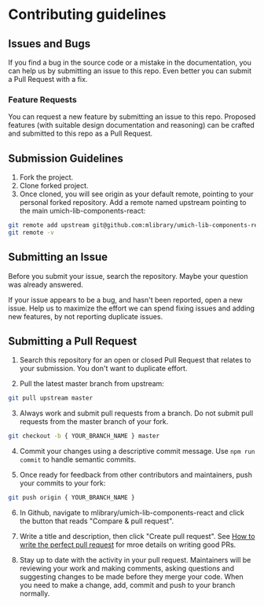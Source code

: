 # Contributing guidelines

## Issues and Bugs

If you find a bug in the source code or a mistake in the documentation, you can help us by submitting an issue to this repo. Even better you can submit a Pull Request with a fix.

### Feature Requests

You can request a new feature by submitting an issue to this repo. Proposed features (with suitable design documentation and reasoning) can be crafted and submitted to this repo as a Pull Request.

## Submission Guidelines

1. Fork the project.
2. Clone forked project.
3. Once cloned, you will see origin as your default remote, pointing to your personal forked repository. Add a remote named upstream pointing to the main umich-lib-components-react:

```sh
git remote add upstream git@github.com:mlibrary/umich-lib-components-react.git
git remote -v
```

## Submitting an Issue

Before you submit your issue, search the repository. Maybe your question was already answered.

If your issue appears to be a bug, and hasn't been reported, open a new issue. Help us to maximize the effort we can spend fixing issues and adding new features, by not reporting duplicate issues.


## Submitting a Pull Request

1. Search this repository for an open or closed Pull Request that relates to your submission. You don't want to duplicate effort.

2. Pull the latest master branch from upstream:

```sh
git pull upstream master
```

3. Always work and submit pull requests from a branch. Do not submit pull requests from the master branch of your fork.

```sh
git checkout -b { YOUR_BRANCH_NAME } master
```

4. Commit your changes using a descriptive commit message. Use `npm run commit` to handle semantic commits.

5. Once ready for feedback from other contributors and maintainers, push your commits to your fork:

```sh
git push origin { YOUR_BRANCH_NAME }
```

6. In Github, navigate to mlibrary/umich-lib-components-react and click the button that reads "Compare & pull request".

7. Write a title and description, then click "Create pull request". See [How to write the perfect pull request](https://blog.github.com/2015-01-21-how-to-write-the-perfect-pull-request/) for mroe details on writing good PRs.

8. Stay up to date with the activity in your pull request. Maintainers will be reviewing your work and making comments, asking questions and suggesting changes to be made before they merge your code. When you need to make a change, add, commit and push to your branch normally.
